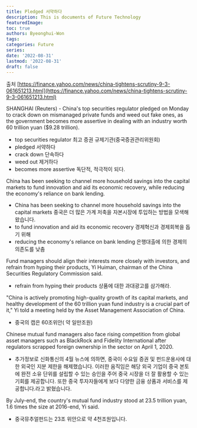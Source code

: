 ```yaml
---
title: Pledged 서약하다
description: This is documents of Future Technology
featuredImage: 
toc: true
authors: Byeonghui-Won
tags:
categories: Future
series: 
date: '2022-08-31'
lastmod: '2022-08-31'
draft: false
---
```

출처 [https://finance.yahoo.com/news/china-tightens-scrutiny-9-3-061651213.html](https://finance.yahoo.com/news/china-tightens-scrutiny-9-3-061651213.html)

SHANGHAI (Reuters) - China's top securities regulator pledged on Monday to crack down on mismanaged private funds and weed out fake ones, as the government becomes more assertive in dealing with an industry worth 60 trillion yuan ($9.28 trillion).

+ top securities regulator 최고 증권 규제기관(중국증권관리위원회)
+ pledged 서약하다
+ crack down 단속하다
+ weed out 제거하다
+ becomes more assertive 독단적, 적극적이 되다.

China has been seeking to channel more household savings into the capital markets to fund innovation and aid its economic recovery, while reducing the economy's reliance on bank lending.

+ China has been seeking to channel more household savings into the capital markets  중국은 더 많은 가계 저축을 자본시장에 투입하는 방법을 모색해 왔습니다.
+ to fund innovation and aid its economic recovery 경제혁신과 경제회복을 돕기 위해
+ reducing the economy's reliance on bank lending 은행대출에 의한 경제의 의존도를 낮춤

Fund managers should align their interests more closely with investors, and refrain from hyping their products, Yi Huiman, chairman of the China Securities Regulatory Commission said.

+ refrain from hyping their products 상품에 대한 과대광고를 삼가해라.

"China is actively promoting high-quality growth of its capital markets, and healthy development of the 60 trillion yuan fund industry is a crucial part of it," Yi told a meeting held by the Asset Management Association of China.

+ 중국의 캡은 60조위안( 약 일만조원)

Chinese mutual fund managers also face rising competition from global asset managers such as BlackRock and Fidelity International after regulators scrapped foreign ownership in the sector on April 1, 2020.

+ 추가정보로 신화통신의 4월 뉴스에 의하면, 중국이 수요일 증권 및 펀드운용사에 대한 외국인 지분 제한을 해제했습니다. 이러한 움직임은 해당 외국 기업이 중국 본토에 완전 소유 단위를 설립할 수 있는 승인을 주어 중국 시장을 더 잘 활용할 수 있는 기회를 제공합니다. 또한 중국 투자자들에게 보다 다양한 금융 상품과 서비스를 제공합니다.라고 밝혔습니다.

By July-end, the country's mutual fund industry stood at 23.5 trillion yuan, 1.6 times the size at 2016-end, Yi said.

+ 중국뮤추얼펀드는 23조 위안으로 약 4천조원입니다.

